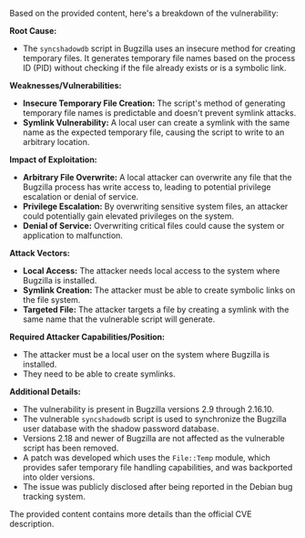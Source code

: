 Based on the provided content, here's a breakdown of the vulnerability:

**Root Cause:**
- The `syncshadowdb` script in Bugzilla uses an insecure method for creating temporary files. It generates temporary file names based on the process ID (PID) without checking if the file already exists or is a symbolic link.

**Weaknesses/Vulnerabilities:**
- **Insecure Temporary File Creation:** The script's method of generating temporary file names is predictable and doesn't prevent symlink attacks.
- **Symlink Vulnerability:** A local user can create a symlink with the same name as the expected temporary file, causing the script to write to an arbitrary location.

**Impact of Exploitation:**
- **Arbitrary File Overwrite:** A local attacker can overwrite any file that the Bugzilla process has write access to, leading to potential privilege escalation or denial of service.
- **Privilege Escalation:** By overwriting sensitive system files, an attacker could potentially gain elevated privileges on the system.
- **Denial of Service:** Overwriting critical files could cause the system or application to malfunction.

**Attack Vectors:**
- **Local Access:** The attacker needs local access to the system where Bugzilla is installed.
- **Symlink Creation:** The attacker must be able to create symbolic links on the file system.
- **Targeted File:** The attacker targets a file by creating a symlink with the same name that the vulnerable script will generate.

**Required Attacker Capabilities/Position:**
- The attacker must be a local user on the system where Bugzilla is installed.
- They need to be able to create symlinks.

**Additional Details:**
- The vulnerability is present in Bugzilla versions 2.9 through 2.16.10.
- The vulnerable `syncshadowdb` script is used to synchronize the Bugzilla user database with the shadow password database.
- Versions 2.18 and newer of Bugzilla are not affected as the vulnerable script has been removed.
- A patch was developed which uses the `File::Temp` module, which provides safer temporary file handling capabilities, and was backported into older versions.
- The issue was publicly disclosed after being reported in the Debian bug tracking system.

The provided content contains more details than the official CVE description.